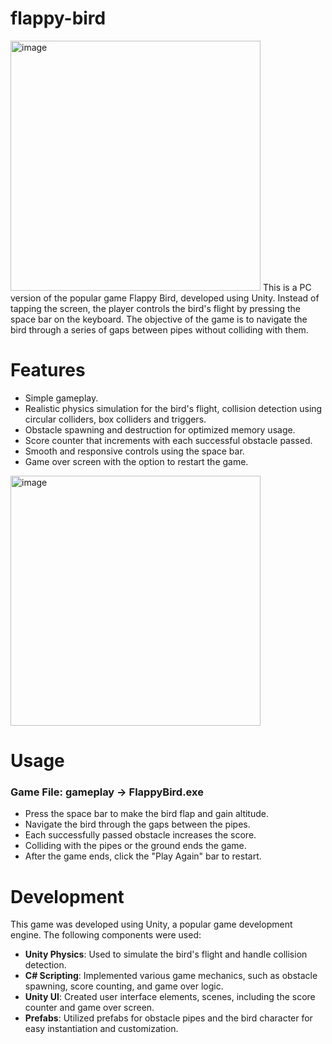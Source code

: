 # flappy-bird
<img width="400" alt="image" src="https://github.com/meghabyte-og/flappy-bird/assets/135510418/e7fbed12-098e-48fa-889b-c1db5c253ade">
This is a PC version of the popular game Flappy Bird, developed using Unity. Instead of tapping the screen, the player controls the bird's flight by pressing the space bar on the keyboard. The objective of the game is to navigate the bird through a series of gaps between pipes without colliding with them.

# Features
* Simple gameplay.
* Realistic physics simulation for the bird's flight, collision detection using circular colliders, box colliders and triggers.
* Obstacle spawning and destruction for optimized memory usage.
* Score counter that increments with each successful obstacle passed.
* Smooth and responsive controls using the space bar.
* Game over screen with the option to restart the game.
<img width="400" alt="image" src="https://github.com/meghabyte-og/flappy-bird/assets/135510418/2a652d58-d415-4ff8-804e-d6f90b852a48">

# Usage
### Game File: gameplay -> FlappyBird.exe
* Press the space bar to make the bird flap and gain altitude.
* Navigate the bird through the gaps between the pipes.
* Each successfully passed obstacle increases the score.
* Colliding with the pipes or the ground ends the game.
* After the game ends, click the "Play Again" bar to restart.

# Development
This game was developed using Unity, a popular game development engine. The following components were used:
* **Unity Physics**: Used to simulate the bird's flight and handle collision detection.
* **C# Scripting**: Implemented various game mechanics, such as obstacle spawning, score counting, and game over logic.
* **Unity UI**: Created user interface elements, scenes, including the score counter and game over screen.
* **Prefabs**: Utilized prefabs for obstacle pipes and the bird character for easy instantiation and customization.
